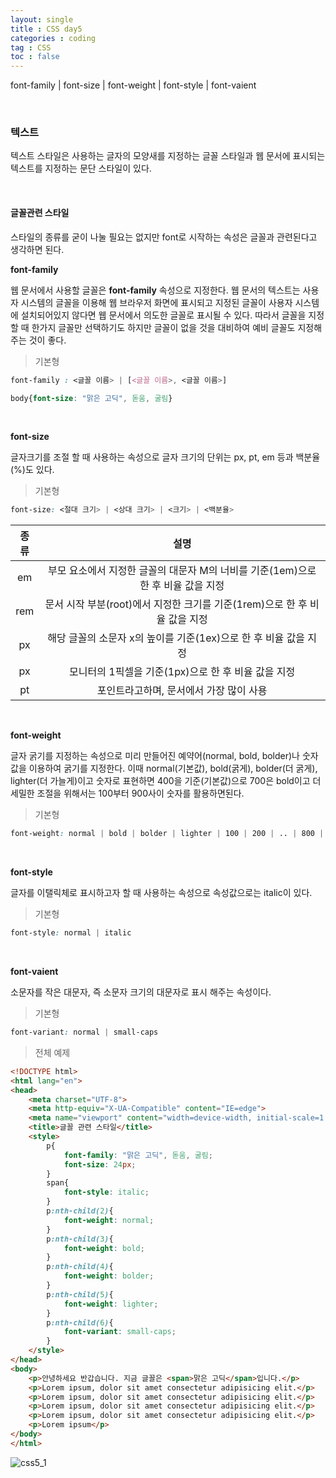 ```yaml
---
layout: single
title : CSS day5
categories : coding
tag : CSS
toc : false
---
```


font-family | font-size | font-weight | font-style | font-vaient

<br>

### 텍스트

텍스트 스타일은 사용하는 글자의 모양새를 지정하는 글꼴 스타일과 웹 문서에 표시되는 텍스트를 지정하는 문단 스타일이 있다. 

<br>

#### 글꼴관련 스타일

스타일의 종류를 굳이 나눌 필요는 없지만 font로 시작하는 속성은 글꼴과 관련된다고 생각하면 된다.<br>

**font-family**

웹 문서에서 사용할 글꼴은 **font-family** 속성으로 지정한다. 웹 문서의 텍스트는 사용자 시스템의 글꼴을 이용해 웹 브라우저 화면에 표시되고 지정된 글꼴이 사용자 시스템에 설치되어있지 않다면 웹 문서에서 의도한 글꼴로 표시될 수 있다. 따라서 글꼴을 지정할 때 한가지 글꼴만 선택하기도 하지만 글꼴이 없을 것을 대비하여 예비 글꼴도 지정해주는 것이 좋다.<br>

> 기본형

```css
font-family : <글꼴 이름> | [<글꼴 이름>, <글꼴 이름>]
```

```css
body{font-size: "맑은 고딕", 돋움, 굴림}
```

 <br>

**font-size**

글자크기를 조절 할 때 사용하는 속성으로 글자 크기의 단위는 px, pt, em 등과 백분율(%)도 있다. <br>

> 기본형

```css
font-size: <절대 크기> | <상대 크기> | <크기> | <백분율>
```

| 종류 |                             설명                             |
| :--: | :----------------------------------------------------------: |
|  em  | 부모 요소에서 지정한 글꼴의 대문자 M의 너비를 기준(1em)으로 한 후 비율 값을 지정 |
| rem  | 문서 시작 부분(root)에서 지정한 크기를 기준(1rem)으로 한 후 비율 값을 지정 |
|  px  | 해당 글꼴의 소문자 x의 높이를 기준(1ex)으로 한 후 비율 값을 지정 |
|  px  |     모니터의 1픽셀을 기준(1px)으로 한 후 비율 값을 지정      |
|  pt  |           포인트라고하며, 문서에서 가장 많이 사용            |

 <br>

**font-weight**

글자 굵기를 지정하는 속성으로 미리 만들어진 예약어(normal, bold, bolder)나 숫자값을 이용하여 굵기를 지정한다. 이때 normal(기본값), bold(굵게), bolder(더 굵게), lighter(더 가늘게)이고 숫자로 표현하면 400을 기준(기본값)으로 700은 bold이고 더 세밀한 조절을 위해서는 100부터 900사이 숫자를 활용하면된다.<br>

> 기본형

```css
font-weight: normal | bold | bolder | lighter | 100 | 200 | .. | 800 | 900
```

 <br>

**font-style**

글자를 이탤릭체로 표시하고자 할 때 사용하는 속성으로 속성값으로는 italic이 있다.<br>

> 기본형

```css
font-style: normal | italic 
```

 <br>

**font-vaient**

소문자를 작은 대문자, 즉 소문자 크기의 대문자로 표시 해주는 속성이다.<br>

> 기본형

```css
font-variant: normal | small-caps
```



> 전체 예제

```html
<!DOCTYPE html>
<html lang="en">
<head>
    <meta charset="UTF-8">
    <meta http-equiv="X-UA-Compatible" content="IE=edge">
    <meta name="viewport" content="width=device-width, initial-scale=1.0">
    <title>글꼴 관련 스타일</title>
    <style>
        p{
            font-family: "맑은 고딕", 돋움, 굴림;
            font-size: 24px;
        }
        span{
            font-style: italic;
        }
        p:nth-child(2){
            font-weight: normal;
        }
        p:nth-child(3){
            font-weight: bold;
        }
        p:nth-child(4){
            font-weight: bolder;
        }
        p:nth-child(5){
            font-weight: lighter;
        }
        p:nth-child(6){
            font-variant: small-caps;
        }
    </style>
</head>
<body>
    <p>안녕하세요 반갑습니다. 지금 글꼴은 <span>맑은 고딕</span>입니다.</p>
    <p>Lorem ipsum, dolor sit amet consectetur adipisicing elit.</p>
    <p>Lorem ipsum, dolor sit amet consectetur adipisicing elit.</p>
    <p>Lorem ipsum, dolor sit amet consectetur adipisicing elit.</p>
    <p>Lorem ipsum, dolor sit amet consectetur adipisicing elit.</p>
    <p>Lorem ipsum</p>
</body>
</html>
```

![css5_1]()

